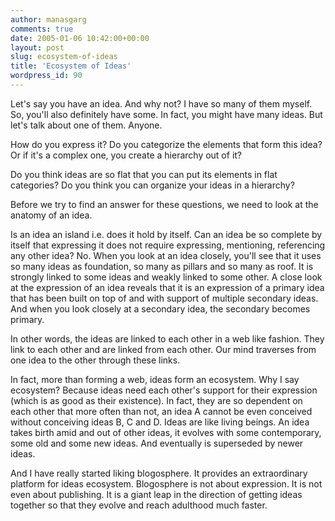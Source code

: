 ```yaml
---
author: manasgarg
comments: true
date: 2005-01-06 10:42:00+00:00
layout: post
slug: ecosystem-of-ideas
title: 'Ecosystem of Ideas'
wordpress_id: 90
---
```


Let's say you have an idea. And why not? I have so many of them myself. So, you'll also definitely have some. In fact, you might have many ideas. But let's talk about one of them. Anyone.

How do you express it? Do you categorize the elements that form this idea? Or if it's a complex one, you create a hierarchy out of it?

Do you think ideas are so flat that you can put its elements in flat categories? Do you think you can organize your ideas in a hierarchy?

Before we try to find an answer for these questions, we need to look at the anatomy of an idea.

Is an idea an island i.e. does it hold by itself. Can an idea be so complete by itself that expressing it does not require expressing, mentioning, referencing any other idea? No. When you look at an idea closely, you'll see that it uses so many ideas as foundation, so many as pillars and so many as roof. It is strongly linked to some ideas and weakly linked to some other. A close look at the expression of an idea reveals that it is an expression of a primary idea that has been built on top of and with support of multiple secondary ideas. And when you look closely at a secondary idea, the secondary becomes primary.

In other words, the ideas are linked to each other in a web like fashion. They link to each other and are linked from each other. Our mind traverses from one idea to the other through these links.

In fact, more than forming a web, ideas form an ecosystem. Why I say ecosystem? Because ideas need each other's support for their expression (which is as good as their existence). In fact, they are so dependent on each other that more often than not, an idea A cannot be even conceived without conceiving ideas B, C and D. Ideas are like living beings. An idea takes birth amid and out of other ideas, it evolves with some contemporary, some old and some new ideas. And eventually is superseded by newer ideas.

And I have really started liking blogosphere. It provides an extraordinary platform for ideas ecosystem. Blogosphere is not about expression. It is not even about publishing. It is a giant leap in the direction of getting ideas together so that they evolve and reach adulthood much faster.
